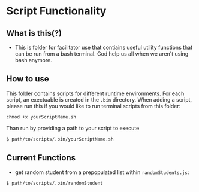 # Script Functionality

## What is this(?)

- This is folder for facilitator use that contiains useful utility functions that can be run from a bash terminal.  God help us all when we aren't using bash anymore.

## How to use

This folder contains scripts for different runtime environments. For each script, an exectuable is created in the `.bin` directory.  When adding a script, please run this if you would like to run terminal scripts from this folder:

`chmod +x yourScriptName.sh`

Than run by providing a path to your script to execute

```bash
$ path/to/scripts/.bin/yourScriptName.sh
```

## Current Functions

- get random student from a prepopulated list within `randomStudents.js`:
  
```bash
$ path/to/scripts/.bin/randomStudent
```
